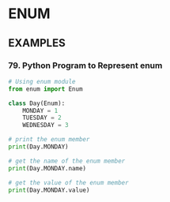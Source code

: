 # ENUM

## EXAMPLES

### 79. Python Program to Represent enum

```py
# Using enum module
from enum import Enum

class Day(Enum):
    MONDAY = 1
    TUESDAY = 2
    WEDNESDAY = 3

# print the enum member
print(Day.MONDAY)

# get the name of the enum member
print(Day.MONDAY.name)

# get the value of the enum member
print(Day.MONDAY.value)
```
